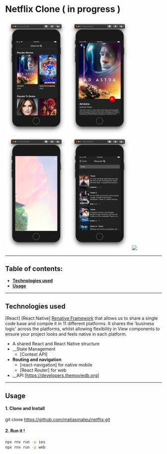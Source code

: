 # Netflix Clone ( in progress )

<img width="200" src="src/app/assets/1.png"></img>
<img width="200" src="src/app/assets/2.png"></img>
<img width="200" src="src/app/assets/4.png"></img>
<img width="200" src="src/app/assets/5.png"></img>
<img src="src/app/assets/6.png"></img>

---

## Table of contents:

- **[Technologies used](#technologies-used)**
- **[Usage](#usage)**

---

## Technologies used

[React]
[React Native]
[Renative Framework](https://renative.org/) that allows us to share a single code base and compile it in 11 different platforms. It shares the 'business logic' across the platforms, whilst allowing flexibility in View components to ensure your project looks and feels native in each platform.

- A shared React and React Native structure
- __State Management
    - [Context API]
- __Routing and navigation__
    - [react-navigation] for native mobile
    - [React Router] for web
- __API
    [https://developers.themoviedb.org]
---
## Usage


#### 1. Clone and Install

git clone https://github.com/matiasmateu/netflix.git

#### 2. Run it !
```bash
npx rnv run -p ios 
npx rnv run -p web
```
